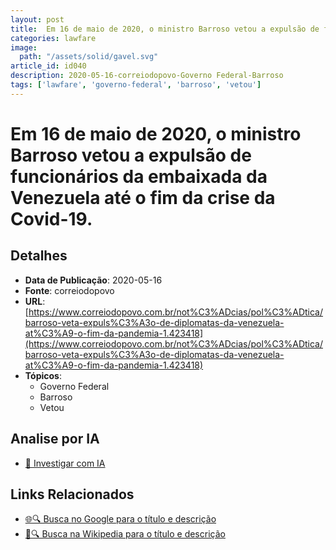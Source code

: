 ```yaml
---
layout: post
title:  Em 16 de maio de 2020, o ministro Barroso vetou a expulsão de funcionários da embaixada da Venezuela até o fim da crise da Covid-19.
categories: lawfare
image: 
  path: "/assets/solid/gavel.svg"
article_id: id040
description: 2020-05-16-correiodopovo-Governo Federal-Barroso
tags: ['lawfare', 'governo-federal', 'barroso', 'vetou']
---
```


# Em 16 de maio de 2020, o ministro Barroso vetou a expulsão de funcionários da embaixada da Venezuela até o fim da crise da Covid-19.

## Detalhes
- **Data de Publicação**: 2020-05-16
- **Fonte**: correiodopovo
- **URL**: [https://www.correiodopovo.com.br/not%C3%ADcias/pol%C3%ADtica/barroso-veta-expuls%C3%A3o-de-diplomatas-da-venezuela-at%C3%A9-o-fim-da-pandemia-1.423418](https://www.correiodopovo.com.br/not%C3%ADcias/pol%C3%ADtica/barroso-veta-expuls%C3%A3o-de-diplomatas-da-venezuela-at%C3%A9-o-fim-da-pandemia-1.423418)
- **Tópicos**:
  - Governo Federal
  - Barroso
  - Vetou

## Analise por IA
- [🤖 Investigar com IA](https://www.perplexity.ai/search?q=%22not%C3%ADcia%20artigo%20Brasil%22%20Em%2016%20de%20maio%20de%202020%2C%20o%20ministro%20Barroso%20vetou%20a%20expuls%C3%A3o%20de%20funcion%C3%A1rios%20da%20embaixada%20da%20Venezuela%20at%C3%A9%20o%20fim%20da%20crise%20da%20Covid-19.%20correiodopovo%202020-05-16)

## Links Relacionados
- [🌐🔍 Busca no Google para o título e descrição](https://www.google.com/search?q=%22not%C3%ADcia%20artigo%20Brasil%22%20Em%2016%20de%20maio%20de%202020%2C%20o%20ministro%20Barroso%20vetou%20a%20expuls%C3%A3o%20de%20funcion%C3%A1rios%20da%20embaixada%20da%20Venezuela%20at%C3%A9%20o%20fim%20da%20crise%20da%20Covid-19.%20correiodopovo%202020-05-16)
- [📖🔍 Busca na Wikipedia para o título e descrição](https://pt.wikipedia.org/w/index.php?search=%22not%C3%ADcia%20artigo%20Brasil%22%20Em%2016%20de%20maio%20de%202020%2C%20o%20ministro%20Barroso%20vetou%20a%20expuls%C3%A3o%20de%20funcion%C3%A1rios%20da%20embaixada%20da%20Venezuela%20at%C3%A9%20o%20fim%20da%20crise%20da%20Covid-19.%20correiodopovo%202020-05-16)

